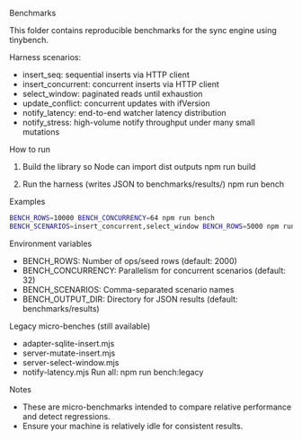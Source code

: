 Benchmarks

This folder contains reproducible benchmarks for the sync engine using tinybench.

Harness scenarios:
- insert_seq: sequential inserts via HTTP client
- insert_concurrent: concurrent inserts via HTTP client
- select_window: paginated reads until exhaustion
- update_conflict: concurrent updates with ifVersion
- notify_latency: end-to-end watcher latency distribution
 - notify_stress: high-volume notify throughput under many small mutations

How to run
1) Build the library so Node can import dist outputs
   npm run build

2) Run the harness (writes JSON to benchmarks/results/)
   npm run bench

Examples
```bash
BENCH_ROWS=10000 BENCH_CONCURRENCY=64 npm run bench
BENCH_SCENARIOS=insert_concurrent,select_window BENCH_ROWS=5000 npm run bench
```

Environment variables
- BENCH_ROWS: Number of ops/seed rows (default: 2000)
- BENCH_CONCURRENCY: Parallelism for concurrent scenarios (default: 32)
- BENCH_SCENARIOS: Comma-separated scenario names
- BENCH_OUTPUT_DIR: Directory for JSON results (default: benchmarks/results)

Legacy micro-benches (still available)
- adapter-sqlite-insert.mjs
- server-mutate-insert.mjs
- server-select-window.mjs
- notify-latency.mjs
Run all: npm run bench:legacy

Notes
- These are micro-benchmarks intended to compare relative performance and detect regressions.
- Ensure your machine is relatively idle for consistent results.
